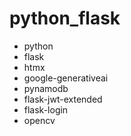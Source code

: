 # python_flask

- python  
- flask
- htmx
- google-generativeai
- pynamodb
- flask-jwt-extended
- flask-login
- opencv